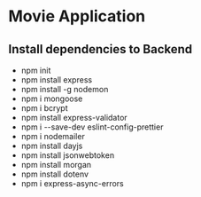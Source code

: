 # Movie Application

## Install dependencies to Backend

* npm init
* npm install express
* npm install -g nodemon
* npm i mongoose
* npm i bcrypt
* npm install express-validator
* npm i --save-dev eslint-config-prettier
* npm i nodemailer
* npm install dayjs
* npm install jsonwebtoken
* npm install morgan
* npm install dotenv
* npm i express-async-errors